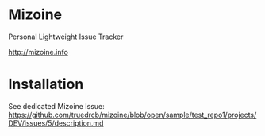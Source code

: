 # Mizoine
Personal Lightweight Issue Tracker

http://mizoine.info


# Installation

See dedicated Mizoine Issue:
https://github.com/truedrcb/mizoine/blob/open/sample/test_repo1/projects/DEV/issues/5/description.md
